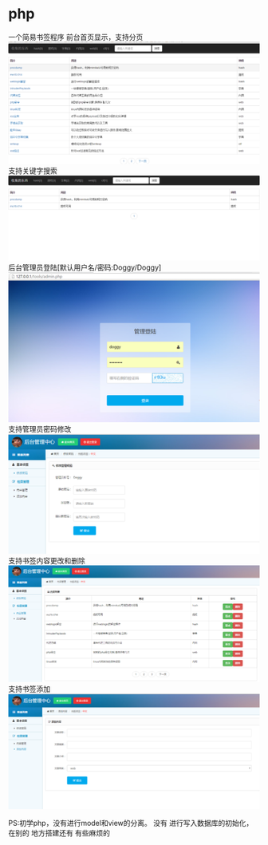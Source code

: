 # php
一个简易书签程序
 前台首页显示，支持分页
![image](https://github.com/wenxiangcai/php/blob/master/images/QQ%E6%88%AA%E5%9B%BE20161102095805.png)
支持关键字搜索
![image](https://github.com/wenxiangcai/php/blob/master/images/QQ%E6%88%AA%E5%9B%BE20161102095839.png)
后台管理员登陆[默认用户名/密码:Doggy/Doggy]
![image](https://github.com/wenxiangcai/php/blob/master/images/QQ%E6%88%AA%E5%9B%BE20161102095900.png)
支持管理员密码修改
![image](https://github.com/wenxiangcai/php/blob/master/images/QQ%E6%88%AA%E5%9B%BE20161102095926.png)
支持书签内容更改和删除
![image](https://github.com/wenxiangcai/php/blob/master/images/QQ%E6%88%AA%E5%9B%BE20161102095942.png)
支持书签添加 
![image](https://github.com/wenxiangcai/php/blob/master/images/QQ%E6%88%AA%E5%9B%BE20161102095950.png)

PS:初学php，没有进行model和view的分离。
没有 进行写入数据库的初始化，在别的 地方搭建还有 有些麻烦的
